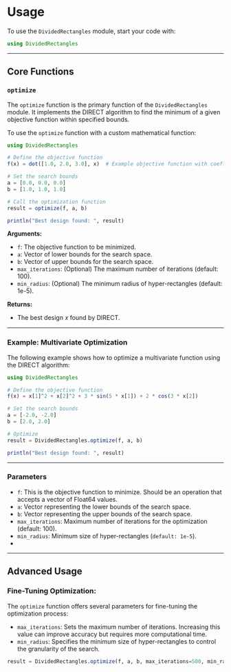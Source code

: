 # Usage 
 
To use the `DividedRectangles` module, start your code with:

```julia
using DividedRectangles
```

---

## Core Functions

### `optimize`
The `optimize` function is the primary function of the `DividedRectangles` module. It implements the DIRECT algorithm to find the minimum of a given objective function within specified bounds.

To use the `optimize` function with a custom mathematical function:

```julia
using DividedRectangles

# Define the objective function
f(x) = dot([1.0, 2.0, 3.0], x)  # Example objective function with coefficients

# Set the search bounds
a = [0.0, 0.0, 0.0]
b = [1.0, 1.0, 1.0]

# Call the optimization function
result = optimize(f, a, b)

println("Best design found: ", result)

```

**Arguments:**
- `f`: The objective function to be minimized.
- `a`: Vector of lower bounds for the search space.
- `b`: Vector of upper bounds for the search space.
- `max_iterations`: (Optional) The maximum number of iterations (default: 100).
- `min_radius`: (Optional) The minimum radius of hyper-rectangles (default: 1e-5).

**Returns:** 
- The best design 𝑥 found by DIRECT.
---

### Example: Multivariate Optimization

The following example shows how to optimize a multivariate function using the DIRECT algorithm:

```julia
using DividedRectangles

# Define the objective function
f(x) = x[1]^2 + x[2]^2 + 3 * sin(5 * x[1]) + 2 * cos(3 * x[2])

# Set the search bounds
a = [-2.0, -2.0]
b = [2.0, 2.0]

# Optimize
result = DividedRectangles.optimize(f, a, b)

println("Best design found: ", result)
```
---

### Parameters
- `f`: This is the objective function to minimize. Should be an operation that accepts a vector of Float64 values.
- `a`: Vector representing the lower bounds of the search space.
- `b`: Vector representing the upper bounds of the search space.
- `max_iterations`:  Maximum number of iterations for the optimization (default: 100).
- `min_radius`: Minimum size of hyper-rectangles (`default: 1e-5`).
- 
---

## Advanced Usage
### Fine-Tuning Optimization:
The `optimize` function offers several parameters for fine-tuning the optimization process:

- `max_iterations`: Sets the maximum number of iterations. Increasing this value can improve accuracy but requires more computational time.
- `min_radius`: Specifies the minimum size of hyper-rectangles to control the granularity of the search.

```julia
result = DividedRectangles.optimize(f, a, b, max_iterations=500, min_radius=1e-6)
```
